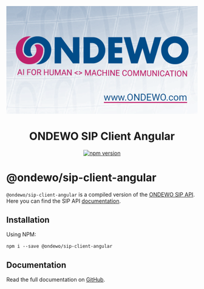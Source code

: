 <p align="center">
  <a href="https://www.ondewo.com">
    <img alt="ONDEWO Logo" src="https://raw.githubusercontent.com/ondewo/ondewo-logos/master/github/ondewo_logo_github_2.png"/>
  </a>
  <h1 align="center">
    ONDEWO SIP Client Angular
  </h1>
  <p align="center">
    <a href="https://badge.fury.io/js/%40ondewo%2Fsip-client-angular"><img src="https://badge.fury.io/js/%40ondewo%2Fsip-client-angular.svg" alt="npm version" height="18"></a>
  </p>
</p>

# @ondewo/sip-client-angular

`@ondewo/sip-client-angular` is a compiled version of the [ONDEWO SIP API](https://github.com/ondewo/ondewo-sip-api). Here you can find the SIP API [documentation](https://ondewo.github.io/ondewo-sip-api/).

## Installation

Using NPM:

```shell
npm i --save @ondewo/sip-client-angular
```

## Documentation

Read the full documentation on [GitHub](https://github.com/ondewo/ondewo-sip-client-angular).
